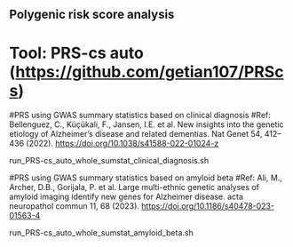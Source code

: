 ## Polygenic risk score analysis 
# Tool: PRS-cs auto (https://github.com/getian107/PRScs)


#PRS using GWAS summary statistics based on clinical diagnosis
#Ref: Bellenguez, C., Küçükali, F., Jansen, I.E. et al. New insights into the genetic etiology of Alzheimer’s disease and related dementias. Nat Genet 54, 412–436 (2022). https://doi.org/10.1038/s41588-022-01024-z

run_PRS-cs_auto_whole_sumstat_clinical_diagnosis.sh

#PRS using GWAS summary statistics based on amyloid beta
#Ref: Ali, M., Archer, D.B., Gorijala, P. et al. Large multi-ethnic genetic analyses of amyloid imaging identify new genes for Alzheimer disease. acta neuropathol commun 11, 68 (2023). https://doi.org/10.1186/s40478-023-01563-4

run_PRS-cs_auto_whole_sumstat_amyloid_beta.sh